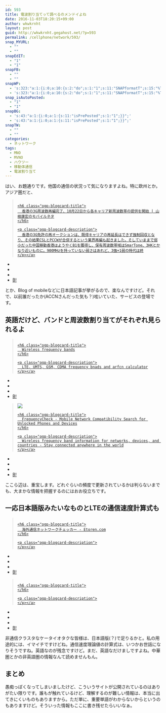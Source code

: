 ```yaml
---
id: 593
title: 電波割り当てって調べるのメンドイよね
date: 2016-11-03T18:20:15+09:00
author: wkwkrnht
layout: post
guid: http://wkwkrnht.gegahost.net/?p=593
permalink: /cellphone/network/593/
snap_MYURL:
  - ""
  - ""
snapEdIT:
  - "1"
  - "1"
snapFB:
  - ""
  - ""
snapWP:
  - 's:323:"a:1:{i:0;a:10:{s:2:"do";s:1:"1";s:11:"SNAPformatT";s:15:"%TITLE% %HTAGS%";s:10:"SNAPformat";s:46:"<a class="embedly-card" href="%URL%">%URL%</a>";s:9:"isAutoImg";s:1:"A";s:8:"imgToUse";s:0:"";s:4:"doWP";s:1:"1";s:11:"isPrePosted";s:1:"1";s:8:"isPosted";s:1:"1";s:4:"pgID";s:3:"608";s:5:"pDate";s:19:"2016-11-03 09:21:08";}}";'
  - 's:323:"a:1:{i:0;a:10:{s:2:"do";s:1:"1";s:11:"SNAPformatT";s:15:"%TITLE% %HTAGS%";s:10:"SNAPformat";s:46:"<a class="embedly-card" href="%URL%">%URL%</a>";s:9:"isAutoImg";s:1:"A";s:8:"imgToUse";s:0:"";s:4:"doWP";s:1:"1";s:11:"isPrePosted";s:1:"1";s:8:"isPosted";s:1:"1";s:4:"pgID";s:3:"608";s:5:"pDate";s:19:"2016-11-03 09:21:08";}}";'
snap_isAutoPosted:
  - "1"
  - "1"
snapBG:
  - 's:43:"a:1:{i:0;a:1:{s:11:"isPrePosted";s:1:"1";}}";'
  - 's:43:"a:1:{i:0;a:1:{s:11:"isPrePosted";s:1:"1";}}";'
snapTW:
  - ""
  - ""
categories:
  - ネットワーク
tags:
  - MNO
  - MVNO
  - ハウツー
  - 移動体通信
  - 電波割り当て
---
```

はい、お題通りです。他国の通信の状況って気になりますよね。特に欧州とか。アジア圏だと、

<div class="ogp-blogcard">
  <blockquote cite="http://www.hkyamane.com/?p=5951">
    <img class="ogp-blogcard-img" src="" /> <a href="http://www.hkyamane.com/?p=5951" target="_blank" rel="noopener" tabindex="0" title="香港の3G周波数再編完了、10月22日から各キャリア新周波数帯の提供を開始 | 山根康宏のモバイルネタ" class="ogp-blogcard-info"> 
    
    <h6 class="ogp-blogcard-title">
      香港の3G周波数再編完了、10月22日から各キャリア新周波数帯の提供を開始 | 山根康宏のモバイルネタ
    </h6>
    
    <p class="ogp-blogcard-description">
      香港の3G免許の再オークションは、既得キャリアの再延長はできず強制回収となり、その結果CSLとPCCWが合併するという業界再編も起きました。そしていままで弱小だった中国移動香港はようやくB1を獲得し、保有周波数帯域はSmarTone、3HKとかなり近いものに。900MHzを持っていない弱さはあれど、3強+1弱の時代は終
    </p></a>
  </blockquote>
  
  <ul class="ogp-blogcard-share">
    <li>
      <a href="https://twitter.com/share?url=http%3A%2F%2Fwww.hkyamane.com%2F%3Fp%3D5951&text=香港の3G周波数再編完了、10月22日から各キャリア新周波数帯の提供を開始 | 山根康宏のモバイルネタ" target="_blank" rel="noopener" tabindex="0" class="fab fa-twitter" title="Twitterへ共有する"></a>
    </li>
    <li>
      <a href="http://www.facebook.com/share.php?u=http%3A%2F%2Fwww.hkyamane.com%2F%3Fp%3D5951" target="_blank" rel="noopener" tabindex="0" class="fab fa-facebook-f" title="facebookrへ共有する"></a>
    </li>
    <li>
      <a href="http://getpocket.com/edit?url=http%3A%2F%2Fwww.hkyamane.com%2F%3Fp%3D5951&title=香港の3G周波数再編完了、10月22日から各キャリア新周波数帯の提供を開始 | 山根康宏のモバイルネタ" target="_blank" rel="noopener" tabindex="0" class="fab fa-get-pocket" title="pocketへ共有する"></a>
    </li>
    <li>
      <a href="http://b.hatena.ne.jp/add?mode=confirm&url=http%3A%2F%2Fwww.hkyamane.com%2F%3Fp%3D5951&title=香港の3G周波数再編完了、10月22日から各キャリア新周波数帯の提供を開始 | 山根康宏のモバイルネタ" target="_blank" rel="noopener" tabindex="0" title="はてブへ共有する"> B! </a>
    </li>
  </ul>
</div>

とか、Blog of mobileなどに日本語記事が挙がるので、楽なんですけど。それで、以前誰だったか(ACCNさんだった気も？)呟いていた、サービスの登場です。

## 英語だけど、バンドと周波数割り当てがそれぞれ見られるよ

<div class="ogp-blogcard">
  <blockquote cite="http://niviuk.free.fr">
    <img class="ogp-blogcard-img" src="" /> <a href="http://niviuk.free.fr" target="_blank" rel="noopener" tabindex="0" title="Wireless frequency bands" class="ogp-blogcard-info"> 
    
    <h6 class="ogp-blogcard-title">
      Wireless frequency bands
    </h6>
    
    <p class="ogp-blogcard-description">
      LTE, UMTS, GSM, CDMA frequency bnads and arfcn calculator
    </p></a>
  </blockquote>
  
  <ul class="ogp-blogcard-share">
    <li>
      <a href="https://twitter.com/share?url=http%3A%2F%2Fniviuk.free.fr&text=Wireless frequency bands" target="_blank" rel="noopener" tabindex="0" class="fab fa-twitter" title="Twitterへ共有する"></a>
    </li>
    <li>
      <a href="http://www.facebook.com/share.php?u=http%3A%2F%2Fniviuk.free.fr" target="_blank" rel="noopener" tabindex="0" class="fab fa-facebook-f" title="facebookrへ共有する"></a>
    </li>
    <li>
      <a href="http://getpocket.com/edit?url=http%3A%2F%2Fniviuk.free.fr&title=Wireless frequency bands" target="_blank" rel="noopener" tabindex="0" class="fab fa-get-pocket" title="pocketへ共有する"></a>
    </li>
    <li>
      <a href="http://b.hatena.ne.jp/add?mode=confirm&url=http%3A%2F%2Fniviuk.free.fr&title=Wireless frequency bands" target="_blank" rel="noopener" tabindex="0" title="はてブへ共有する"> B! </a>
    </li>
  </ul>
</div>

  


<div class="ogp-blogcard">
  <blockquote cite="https://www.frequencycheck.com">
    <img class="ogp-blogcard-img" src="http://www.frequencycheck.com/frequencycheck-og.png" /> <a href="https://www.frequencycheck.com" target="_blank" rel="noopener" tabindex="0" title="FrequencyCheck - Mobile Network Compatibility Search for Unlocked Phones and Devices" class="ogp-blogcard-info"> 
    
    <h6 class="ogp-blogcard-title">
      FrequencyCheck - Mobile Network Compatibility Search for Unlocked Phones and Devices
    </h6>
    
    <p class="ogp-blogcard-description">
      Wireless frequency band information for networks, devices, and countries - Stay connected anywhere in the world
    </p></a>
  </blockquote>
  
  <ul class="ogp-blogcard-share">
    <li>
      <a href="https://twitter.com/share?url=https%3A%2F%2Fwww.frequencycheck.com&text=FrequencyCheck - Mobile Network Compatibility Search for Unlocked Phones and Devices" target="_blank" rel="noopener" tabindex="0" class="fab fa-twitter" title="Twitterへ共有する"></a>
    </li>
    <li>
      <a href="http://www.facebook.com/share.php?u=https%3A%2F%2Fwww.frequencycheck.com" target="_blank" rel="noopener" tabindex="0" class="fab fa-facebook-f" title="facebookrへ共有する"></a>
    </li>
    <li>
      <a href="http://getpocket.com/edit?url=https%3A%2F%2Fwww.frequencycheck.com&title=FrequencyCheck - Mobile Network Compatibility Search for Unlocked Phones and Devices" target="_blank" rel="noopener" tabindex="0" class="fab fa-get-pocket" title="pocketへ共有する"></a>
    </li>
    <li>
      <a href="http://b.hatena.ne.jp/add?mode=confirm&url=https%3A%2F%2Fwww.frequencycheck.com&title=FrequencyCheck - Mobile Network Compatibility Search for Unlocked Phones and Devices" target="_blank" rel="noopener" tabindex="0" title="はてブへ共有する"> B! </a>
    </li>
  </ul>
</div>

ここら辺は、重宝します。どれぐらいの頻度で更新されているかは判らないまでも、大まかな情報を把握するのにはおお役立ちです。

## 一応日本語版みたいなものとLTEの通信速度計算式も

<div class="ogp-blogcard">
  <blockquote cite="http://jp.etoren.com/pages/phone-network-check">
    <img class="ogp-blogcard-img" src="" /> <a href="http://jp.etoren.com/pages/phone-network-check" target="_blank" rel="noopener" tabindex="0" title="海外通信ネットワークチェッカー - Etoren.com" class="ogp-blogcard-info"> 
    
    <h6 class="ogp-blogcard-title">
      海外通信ネットワークチェッカー - Etoren.com
    </h6>
    
    <p class="ogp-blogcard-description">
    </p></a>
  </blockquote>
  
  <ul class="ogp-blogcard-share">
    <li>
      <a href="https://twitter.com/share?url=http%3A%2F%2Fjp.etoren.com%2Fpages%2Fphone-network-check&text=海外通信ネットワークチェッカー - Etoren.com" target="_blank" rel="noopener" tabindex="0" class="fab fa-twitter" title="Twitterへ共有する"></a>
    </li>
    <li>
      <a href="http://www.facebook.com/share.php?u=http%3A%2F%2Fjp.etoren.com%2Fpages%2Fphone-network-check" target="_blank" rel="noopener" tabindex="0" class="fab fa-facebook-f" title="facebookrへ共有する"></a>
    </li>
    <li>
      <a href="http://getpocket.com/edit?url=http%3A%2F%2Fjp.etoren.com%2Fpages%2Fphone-network-check&title=海外通信ネットワークチェッカー - Etoren.com" target="_blank" rel="noopener" tabindex="0" class="fab fa-get-pocket" title="pocketへ共有する"></a>
    </li>
    <li>
      <a href="http://b.hatena.ne.jp/add?mode=confirm&url=http%3A%2F%2Fjp.etoren.com%2Fpages%2Fphone-network-check&title=海外通信ネットワークチェッカー - Etoren.com" target="_blank" rel="noopener" tabindex="0" title="はてブへ共有する"> B! </a>
    </li>
  </ul>
</div>

  


<div class="ogp-blogcard">
  <blockquote cite="https://www.slideshare.net/mobile/veermalik121/throughput-calculation-for-lte-tdd-and-fdd-system">
    <img class="ogp-blogcard-img" src="" /> <a href="https://www.slideshare.net/mobile/veermalik121/throughput-calculation-for-lte-tdd-and-fdd-system" target="_blank" rel="noopener" tabindex="0" title="" class="ogp-blogcard-info"> 
    
    <h6 class="ogp-blogcard-title">
    </h6>
    
    <p class="ogp-blogcard-description">
    </p></a>
  </blockquote>
  
  <ul class="ogp-blogcard-share">
    <li>
      <a href="https://twitter.com/share?url=https%3A%2F%2Fwww.slideshare.net%2Fmobile%2Fveermalik121%2Fthroughput-calculation-for-lte-tdd-and-fdd-system&text=" target="_blank" rel="noopener" tabindex="0" class="fab fa-twitter" title="Twitterへ共有する"></a>
    </li>
    <li>
      <a href="http://www.facebook.com/share.php?u=https%3A%2F%2Fwww.slideshare.net%2Fmobile%2Fveermalik121%2Fthroughput-calculation-for-lte-tdd-and-fdd-system" target="_blank" rel="noopener" tabindex="0" class="fab fa-facebook-f" title="facebookrへ共有する"></a>
    </li>
    <li>
      <a href="http://getpocket.com/edit?url=https%3A%2F%2Fwww.slideshare.net%2Fmobile%2Fveermalik121%2Fthroughput-calculation-for-lte-tdd-and-fdd-system&title=" target="_blank" rel="noopener" tabindex="0" class="fab fa-get-pocket" title="pocketへ共有する"></a>
    </li>
    <li>
      <a href="http://b.hatena.ne.jp/add?mode=confirm&url=https%3A%2F%2Fwww.slideshare.net%2Fmobile%2Fveermalik121%2Fthroughput-calculation-for-lte-tdd-and-fdd-system&title=" target="_blank" rel="noopener" tabindex="0" title="はてブへ共有する"> B! </a>
    </li>
  </ul>
</div>

非通信クラスタなケータイオタクな皆様は、日本語版(？)で足りるかと。私の用途的には、イマイチですけどね。通信速度理論値の計算式は、いつかお世話になりそうですね。英語なのが残念ですけど。まだ、英語なだけましですよね。中華圏とかの非英語圏の情報なんて読めませんもん。

## まとめ

愚痴っぽくなってしまいましたけど、こういうサイトが公開されているのはありがたい限りです。誰もが触れているけど、理解するのが難しい情報は、本当に出てきにくいものもありますから。ただ単に、重要単語がわからないからというのもありますけど。そういった情報もここに書き残せたらいいなぁ。
